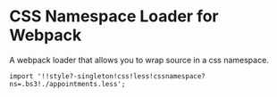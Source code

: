 # CSS Namespace Loader for Webpack

A webpack loader that allows you to wrap source in a css namespace.

```
import '!!style?-singleton!css!less!cssnamespace?ns=.bs3!./appointments.less';
```
